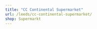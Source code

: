 ```yaml
---
title: "CC Continental Supermarket"
url: /leeds/cc-continental-supermarket/
shop: Supermarkt
---
```

